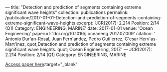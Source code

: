 —
title: "Detection and prediction of segments containing extreme significant wave heights"
collection: publications
permalink: /publication/2017-01-01-Detection-and-prediction-of-segments-containing-extreme-significant-wave-heights
excerpt: 'JCR(2017): 2.214 Position: 2/14 (Q1) Category: ENGINEERING, MARINE'
date: 2017-01-01
venue: 'Ocean Engineering'
paperurl: 'doi.org/10.1016/j.oceaneng.2017.07.009'
citation: ' Antonio Dur&apos;an-Rosal,  Juan Fern&apos;andez,  Pedro Guti&apos;errez,  C&apos;esar Herv&apos;as-Mart&apos;inez,    quot;Detection and prediction of segments containing extreme significant wave heights.   quot; Ocean Engineering, 2017.'
—
JCR(2017): 2.214 Position: 2/14 (Q1) Category: ENGINEERING, MARINE

[Access paper here](doi.org/10.1016/j.oceaneng.2017.07.009):target="_blank"